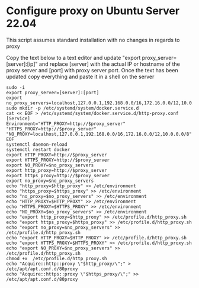 # Configure proxy on Ubuntu Server 22.04

This script assumes standard installation with no changes in regards to proxy

Copy the text below to a text editor and update "export proxy_server=[server]:[ip]" and replace [server] with the actual IP or hostname of the proxy server and [port] with proxy server port. Once the text has been updated copy everything and paste it in a shell on the server

```
sudo -i
export proxy_server=[server]:[port]
export no_proxy_servers=localhost,127.0.0.1,192.168.0.0/16,172.16.0.0/12,10.0.0.0/8
sudo mkdir -p /etc/systemd/system/docker.service.d
cat << EOF > /etc/systemd/system/docker.service.d/http-proxy.conf
[Service]
Environment="HTTP_PROXY=http://$proxy_server" "HTTPS_PROXY=http://$proxy_server" "NO_PROXY=localhost,127.0.0.1,192.168.0.0/16,172.16.0.0/12,10.0.0.0/8"
EOF
systemctl daemon-reload
systemctl restart docker
export HTTP_PROXY=http://$proxy_server
export HTTPS_PROXY=http://$proxy_server
export NO_PROXY=$no_proxy_servers
export http_proxy=http://$proxy_server
export https_proxy=http://$proxy_server
export no_proxy=$no_proxy_servers
echo "http_proxy=$http_proxy" >> /etc/environment
echo "https_proxy=$https_proxy" >> /etc/environment
echo "no_proxy=$no_proxy_servers" >> /etc/environment
echo "HTTP_PROXY=$HTTP_PROXY" >> /etc/environment
echo "HTTPS_PROXY=$HTTPS_PROXY" >> /etc/environment
echo "NO_PROXY=$no_proxy_servers" >> /etc/environment
echo "export http_proxy=$http_proxy" >> /etc/profile.d/http_proxy.sh
echo "export https_proxy=$https_proxy" >> /etc/profile.d/http_proxy.sh
echo "export no_proxy=$no_proxy_servers" >> /etc/profile.d/http_proxy.sh
echo "export HTTP_PROXY=$HTTP_PROXY" >> /etc/profile.d/http_proxy.sh
echo "export HTTPS_PROXY=$HTTPS_PROXY" >> /etc/profile.d/http_proxy.sh
echo "export NO_PROXY=$no_proxy_servers" >> /etc/profile.d/http_proxy.sh
chmod +x  /etc/profile.d/http_proxy.sh
echo "Acquire::http::proxy \"$http_proxy/\";" > /etc/apt/apt.conf.d/80proxy
echo "Acquire::https::proxy \"$https_proxy/\";" >> /etc/apt/apt.conf.d/80proxy
```
